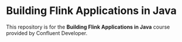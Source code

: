 # Building Flink Applications in Java

This repository is for the **Building Flink Applications in Java** course provided by Confluent Developer.